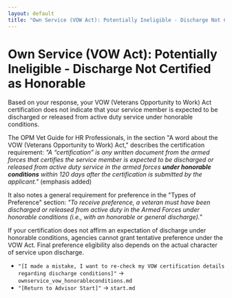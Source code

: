```yaml
---
layout: default
title: "Own Service (VOW Act): Potentially Ineligible - Discharge Not Certified as Honorable"
---
```


# Own Service (VOW Act): Potentially Ineligible - Discharge Not Certified as Honorable

Based on your response, your VOW (Veterans Opportunity to Work) Act certification does not indicate that your service member is expected to be discharged or released from active duty service under honorable conditions.

The OPM Vet Guide for HR Professionals, in the section "A word about the VOW (Veterans Opportunity to Work) Act," describes the certification requirement:
*"A “certification” is any written document from the armed forces that certifies the service member is expected to be discharged or released from active duty service in the armed forces **under honorable conditions** within 120 days after the certification is submitted by the applicant."* (emphasis added)

It also notes a general requirement for preference in the "Types of Preference" section:
*"To receive preference, a veteran must have been discharged or released from active duty in the Armed Forces under honorable conditions (i.e., with an honorable or general discharge)."*

If your certification does not affirm an expectation of discharge under honorable conditions, agencies cannot grant tentative preference under the VOW Act. Final preference eligibility also depends on the actual character of service upon discharge.

*   `"[I made a mistake, I want to re-check my VOW certification details regarding discharge conditions]"` -> `ownservice_vow_honorableconditions.md`
*   `"[Return to Advisor Start]"` -> `start.md`
